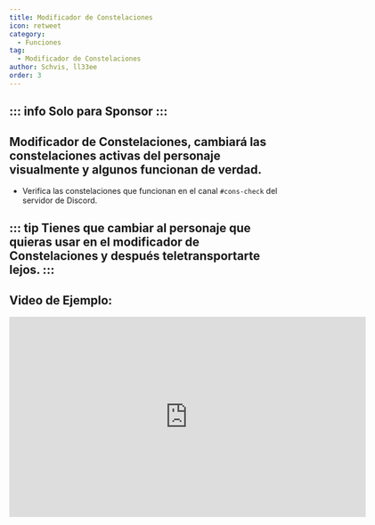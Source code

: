 ```yaml
---
title: Modificador de Constelaciones
icon: retweet
category:
  - Funciones
tag:
  - Modificador de Constelaciones
author: Schvis, ll33ee
order: 3
---
```

::: info Solo para Sponsor
:::
---
## Modificador de Constelaciones, cambiará las constelaciones activas del personaje visualmente y algunos funcionan de verdad.
- Verifica las constelaciones que funcionan en el canal `#⁠cons-check` del servidor de Discord. 

::: tip Tienes que cambiar al personaje que quieras usar en el modificador de Constelaciones y después teletransportarte lejos.
:::
---
## Video de Ejemplo:

<div class="iframe-container"><iframe width="640" height="360" src="https://www.youtube.com/embed/S9-g5weE9l8?list=PL5eI1Tb64p56g27qfYk7VuFTz4FK6YrKa" title="Korepi - Constellation Modifier (Sponsor)" frameborder="0" allow="accelerometer; autoplay; clipboard-write; encrypted-media; gyroscope; picture-in-picture; web-share" allowfullscreen></iframe></div>
